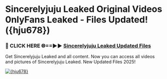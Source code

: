 # Sincerelyjuju Leaked Original Videos 0nlyFans Leaked - Files Updated! ({hju678})

<h3>🔴 CLICK HERE 🌐==►► <a href="https://tinyurl.com/ms9xzufz" rel="nofollow">Sincerelyjuju Leaked Updated Files</a></h3>

Get Sincerelyjuju Leaked and all content. Now you can access all videos and pictures of Sincerelyjuju Leaked. New Updated Files 2025!

[![{hju678}](https://i.imgur.com/PQ7UWWw.gif)](https://tinyurl.com/ms9xzufz)